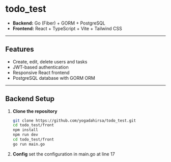 # todo_test

- **Backend:** Go (Fiber) + GORM + PostgreSQL
- **Frontend:** React + TypeScript + Vite + Tailwind CSS

---

## Features

- Create, edit, delete users and tasks
- JWT-based authentication
- Responsive React frontend
- PostgreSQL database with GORM ORM

---

## Backend Setup

1. **Clone the repository**
   ```bash
   git clone https://github.com/yogadahirsa/todo_test.git
   cd todo_test/front
   npm install
   npm run dev
   cd todo_test/front
   go run main.go
2. **Config**
    set the configuration in main.go at line 17
